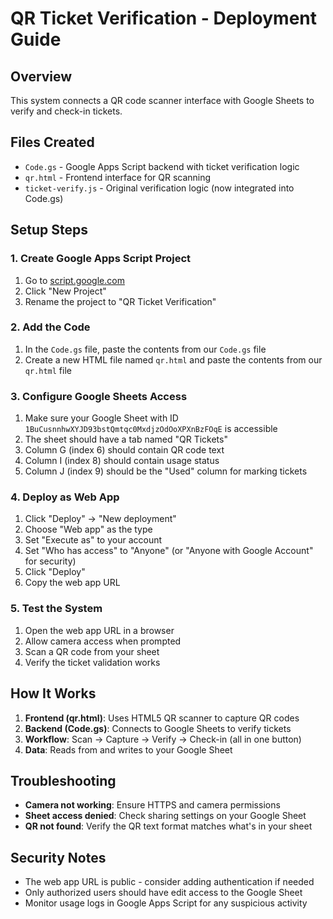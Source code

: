 # QR Ticket Verification - Deployment Guide

## Overview
This system connects a QR code scanner interface with Google Sheets to verify and check-in tickets.

## Files Created
- `Code.gs` - Google Apps Script backend with ticket verification logic
- `qr.html` - Frontend interface for QR scanning
- `ticket-verify.js` - Original verification logic (now integrated into Code.gs)

## Setup Steps

### 1. Create Google Apps Script Project
1. Go to [script.google.com](https://script.google.com)
2. Click "New Project"
3. Rename the project to "QR Ticket Verification"

### 2. Add the Code
1. In the `Code.gs` file, paste the contents from our `Code.gs` file
2. Create a new HTML file named `qr.html` and paste the contents from our `qr.html` file

### 3. Configure Google Sheets Access
1. Make sure your Google Sheet with ID `1BuCusnnhwXYJD93bstQmtqc0MxdjzOdOoXPXnBzFOqE` is accessible
2. The sheet should have a tab named "QR Tickets"
3. Column G (index 6) should contain QR code text
4. Column I (index 8) should contain usage status
5. Column J (index 9) should be the "Used" column for marking tickets

### 4. Deploy as Web App
1. Click "Deploy" → "New deployment"
2. Choose "Web app" as the type
3. Set "Execute as" to your account
4. Set "Who has access" to "Anyone" (or "Anyone with Google Account" for security)
5. Click "Deploy"
6. Copy the web app URL

### 5. Test the System
1. Open the web app URL in a browser
2. Allow camera access when prompted
3. Scan a QR code from your sheet
4. Verify the ticket validation works

## How It Works
1. **Frontend (qr.html)**: Uses HTML5 QR scanner to capture QR codes
2. **Backend (Code.gs)**: Connects to Google Sheets to verify tickets
3. **Workflow**: Scan → Capture → Verify → Check-in (all in one button)
4. **Data**: Reads from and writes to your Google Sheet

## Troubleshooting
- **Camera not working**: Ensure HTTPS and camera permissions
- **Sheet access denied**: Check sharing settings on your Google Sheet
- **QR not found**: Verify the QR text format matches what's in your sheet

## Security Notes
- The web app URL is public - consider adding authentication if needed
- Only authorized users should have edit access to the Google Sheet
- Monitor usage logs in Google Apps Script for any suspicious activity
